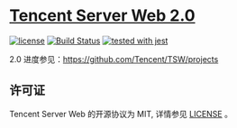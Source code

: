# [Tencent Server Web 2.0](https://tswjs.org)


[![license](https://img.shields.io/github/license/mashape/apistatus.svg)](https://github.com/Tencent/TSW/blob/master/LICENSE) [![Build Status](https://github.com/tencent/tsw/workflows/build/badge.svg)](https://github.com/Tencent/TSW/actions?query=workflow%3Abuild) [![tested with jest](https://img.shields.io/badge/tested_with-jest-99424f.svg)](https://github.com/facebook/jest)

2.0 进度参见：https://github.com/Tencent/TSW/projects

## 许可证

Tencent Server Web 的开源协议为 MIT, 详情参见 [LICENSE](https://github.com/Tencent/TSW/blob/master/LICENSE) 。
